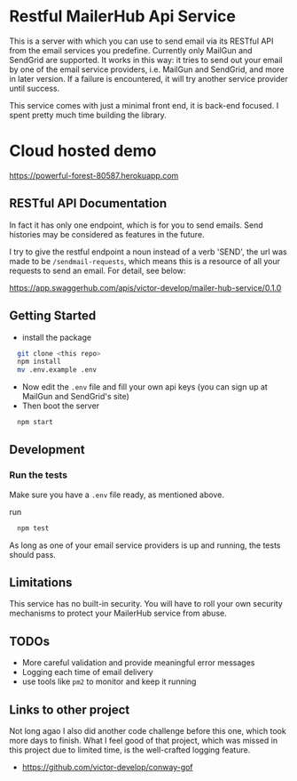 # Restful MailerHub Api Service
This is a server with which you can use to send email via its RESTful API from the email services you predefine. 
Currently only MailGun and SendGrid are supported. It works in this way: it tries to send out your email by one of the email service providers, i.e. MailGun and SendGrid, and more in later version. If a failure is encountered, it will try another service provider until success.

This service comes with just a minimal front end, it is back-end focused. I spent pretty much time building the library.

# Cloud hosted demo

https://powerful-forest-80587.herokuapp.com

## RESTful API Documentation

In fact it has only one endpoint, which is for you to send emails. Send histories may be considered as features in the future.

I try to give the restful endpoint a noun instead of a verb 'SEND', the url was made to be `/sendmail-requests`, which means this is a resource of all your requests to send an email. For detail, see below:

https://app.swaggerhub.com/apis/victor-develop/mailer-hub-service/0.1.0

## Getting Started

 - install the package

  ```sh
    git clone <this repo>
    npm install
    mv .env.example .env
  ```
 - Now edit the `.env` file and fill your own api keys (you can sign up at MailGun and SendGrid's site) 
 - Then boot the server

  ```sh
    npm start
  ```

## Development

### Run the tests

Make sure you have a `.env` file ready, as mentioned above.

run

```sh
  npm test
```

As long as one of your email service providers is up and running, the tests should pass.

## Limitations

This service has no built-in security. You will have to roll your own security mechanisms to protect your MailerHub service from abuse.

## TODOs
 - More careful validation and provide meaningful error messages
 - Logging each time of email delivery
 - use tools like `pm2` to monitor and keep it running

## Links to other project

Not long agao I also did another code challenge before this one, which took  more days to finish. What I feel good of that project, which was missed in this project due to limited time, is the well-crafted logging feature.

 - https://github.com/victor-develop/conway-gof
